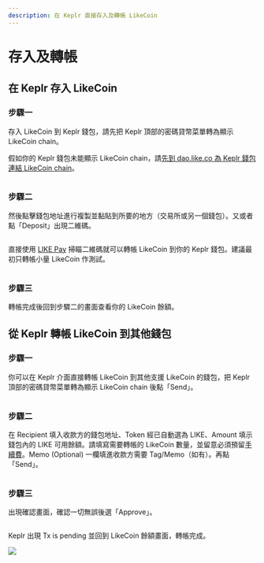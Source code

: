 ```yaml
---
description: 在 Keplr 直接存入及轉帳 LikeCoin
---
```


# 存入及轉帳

## 在 Keplr 存入 LikeCoin <a href="#deposit-your-likecoin-to-keplr" id="deposit-your-likecoin-to-keplr"></a>

### 步驟一

存入 LikeCoin 到 Keplr 錢包，請先把 Keplr 頂部的密碼貸幣菜單轉為顯示 LikeCoin chain。

假如你的 Keplr 錢包未能顯示 LikeCoin chain，請[先到 dao.like.co 為 Keplr 錢包連結 LikeCoin chain](dao.like.co.md)。

<figure><img src="../../../.gitbook/assets/Keplr deposit and send 01.png" alt=""><figcaption></figcaption></figure>

### 步驟二

然後點擊錢包地址進行複製並黏貼到所要的地方（交易所或另一個錢包）。又或者點「Deposit」出現二維碼。

<figure><img src="../../../.gitbook/assets/Keplr deposit and send 02.png" alt=""><figcaption></figcaption></figure>

直接使用 [LIKE Pay](../like-pay.md) 掃瞄二維碼就可以轉帳 LikeCoin 到你的 Keplr 錢包。建議最初只轉帳小量 LikeCoin 作測試。

<figure><img src="../../../.gitbook/assets/Keplr deposit and send 03.png" alt=""><figcaption></figcaption></figure>

### 步驟三

轉帳完成後回到步驟二的畫面查看你的 LikeCoin 餘額。

## 從 Keplr 轉帳 LikeCoin 到其他錢包 <a href="#send-out-likecoin-from-keplr" id="send-out-likecoin-from-keplr"></a>

### 步驟一 <a href="#send-likecoin-from-keplr-to-another-wallet" id="send-likecoin-from-keplr-to-another-wallet"></a>

你可以在 Keplr 介面直接轉帳 LikeCoin 到其他支援 LikeCoin 的錢包，把 Keplr 頂部的密碼貸幣菜單轉為顯示 LikeCoin chain 後點「Send」。

<figure><img src="../../../.gitbook/assets/Keplr deposit and send 04.png" alt=""><figcaption></figcaption></figure>

### 步驟二

在 Recipient 填入收款方的錢包地址、Token 經已自動選為 LIKE、Amount 填示錢包內的 LIKE 可用餘額。請填寫需要轉帳的 LikeCoin 數量，並留意必須預留[手續費](../transaction-fee.md)。Memo (Optional) 一欄填進收款方需要 Tag/Memo（如有）。再點「Send」。

<figure><img src="../../../.gitbook/assets/Keplr deposit and send 05.png" alt=""><figcaption></figcaption></figure>

### 步驟三

出現確認畫面，確認一切無誤後選「Approve」。

<figure><img src="../../../.gitbook/assets/Keplr deposit and send 06.png" alt=""><figcaption></figcaption></figure>

Keplr 出現 Tx is pending 並回到 LikeCoin 餘額畫面，轉帳完成。

![](../../../.gitbook/assets/keplr13.png)

